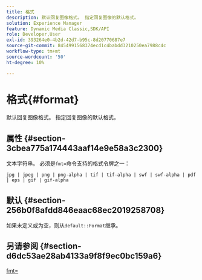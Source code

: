 ```yaml
---
title: 格式
description: 默认回复图像格式。 指定回复图像的默认格式。
solution: Experience Manager
feature: Dynamic Media Classic,SDK/API
role: Developer,User
exl-id: 393264e0-4b2d-42d7-b95c-8d20770687e7
source-git-commit: 8454991568374ecd1c4babdd3210250ea7988c4c
workflow-type: tm+mt
source-wordcount: '50'
ht-degree: 10%

---
```


# 格式{#format}

默认回复图像格式。 指定回复图像的默认格式。

## 属性 {#section-3cbea775a174443aaf14e9e58a3c2300}

文本字符串。 必须是`fmt=`命令支持的格式令牌之一：

`jpg | jpeg | png | png-alpha | tif | tif-alpha | swf | swf-alpha | pdf | eps | gif | gif-alpha`

## 默认 {#section-256b0f8afdd846eaac68ec2019258708}

如果未定义或为空，则从`default::Format`继承。

## 另请参阅 {#section-d6dc53ae28ab4133a9f8f9ec0bc159a6}

[fmt=](../../../../../ir-api/http-protocol/image-rendering-api-ref/c-ir-http-protocol-ref/c-ir-http-protocol-command-reference/r-ir-fmt.md#reference-4c743f67d56b47c5b774fcc900ff758c)
